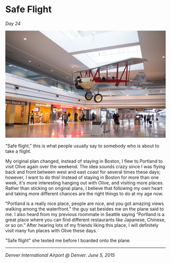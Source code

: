 # Safe Flight

*Day 24*

![](../../images/safeflight.jpg)

"Safe flight," this is what people usually say to somebody who is about to take a flight.

My original plan changed, instead of staying in Boston, I flew to Portland to visit Olive again over the weekend. The idea sounds crazy since I was flying back and front between west and east coast for several times these days; however, I want to do this! Instead of staying in Boston for more than one week, it's more interesting hanging out with Olive, and visiting more places. Rather than sticking on original plans, I believe that following my own heart and taking more different chances are the right things to do at my age now.

"Portland is a really nice place, people are nice, and you got amazing views walking among the waterfront." the guy sat besides me on the plane said to me. I also heard from my previous roommate in Seattle saying “Portland is a great place where you can find different restaurants like Japanese, Chinese, or so on.” After hearing lots of my friends liking this place, I will definitely visit many fun places with Olive these days.

"Safe flight" she texted me before I boarded onto the plane.

---

*Denver International Airport @ Denver. June 5, 2015*
